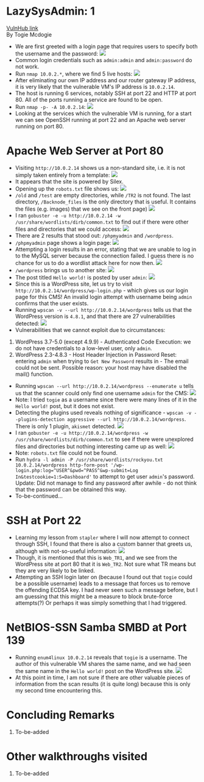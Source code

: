 # LazySysAdmin: 1
[VulnHub link](https://www.vulnhub.com/entry/lazysysadmin-1,205/)  
By Togie Mcdogie

* We are first greeted with a login page that requires users to specify both the username and the password:
![](/screenshots/lazysysadmin/loginInitial.jpg)
* Common login credentials such as `admin:admin` and `admin:password` do not work.
* Run `nmap 10.0.2.*`, where we find 5 live hosts:
![](/screenshots/lazysysadmin/nmapScan.jpg)
* After eliminating our own IP address and our router gateway IP address, it is very likely that the vulnerable VM's IP address is `10.0.2.14`.
* The host is running 6 services, notably SSH at port 22 and HTTP at port 80. All of the ports running a service are found to be open.
* Run `nmap -p- -A 10.0.2.14`:
![](/screenshots/lazysysadmin/hostFullScan.jpg)
* Looking at the services which the vulnerable VM is running, for a start we can see OpenSSH running at port 22 and an Apache web server running on port 80.

# Apache Web Server at Port 80
* Visiting `http://10.0.2.14` shows us a non-standard site, i.e. it is not simply taken entirely from a template:
![](/screenshots/lazysysadmin/siteWebServer.jpg)
* It appears that the site is powered by Silex.
* Opening up the `robots.txt` file shows us:
![](/screenshots/lazysysadmin/robotsTxt.jpg)
* `/old` and `/test` are empty directories, while `/TR2` is not found. The last directory, `/Backnode_files` is the only directory that is useful. It contains the files (e.g. images) that we see on the front page)
![](/screenshots/lazysysadmin/backnodeFilesDirectory.jpg)
* I ran `gobuster -e -u http://10.0.2.14 -w /usr/share/wordlists/dirb/common.txt` to find out if there were other files and directories that we could access:
![](/screenshots/lazysysadmin/gobusterResults.jpg)
* There are 2 results that stood out: `/phpmyadmin` and `/wordpress`.
* `/phpmyadmin` page shows a login page:
![](/screenshots/lazysysadmin/phpMyAdminPage.jpg)
* Attempting a login results in an error, stating that we are unable to log in to the MySQL server because the connection failed. I guess there is no chance for us to do a wordlist attack here for now then.
![](/screenshots/lazysysadmin/phpMyAdminPageAttemptedLogin.jpg)
* `/wordpress` brings us to another site:
![](/screenshots/lazysysadmin/wordpressTR2.jpg)
* The post titled `Hello world!` is posted by user `admin`:
![](/screenshots/lazysysadmin/wordPressTR2Post.jpg)
* Since this is a WordPress site, let us try to visit `http://10.0.2.14/wordpress/wp-login.php` - which gives us our login page for this CMS! An invalid login attempt with username being `admin` confirms that the user exists.
* Running `wpscan -v --url http://10.0.2.14/wordpress` tells us that the WordPress version is `4.8.1`, and that there are 27 vulnerabilities detected:
![](/screenshots/lazysysadmin/wpscan.jpg)
* Vulnerabilities that we cannot exploit due to circumstances:
1. WordPress 3.7-5.0 (except 4.9.9) - Authenticated Code Execution: we do not have credentials to a low-level user, only `admin`.
2. WordPress 2.3-4.8.3 - Host Header Injection in Password Reset: entering `admin` when trying to `Get New Password` results in - The email could not be sent. Possible reason: your host may have disabled the mail() function.
* Running `wpscan --url http://10.0.2.14/wordpress --enumerate u` tells us that the scanner could only find one username `admin` for the CMS:
![](/screenshots/lazysysadmin/wpscanEnumUsers.jpg)
* Note: I tried `togie` as a username since there were many lines of it in the `Hello world!` post, but it does not exist.
* Detecting the plugins used reveals nothing of significance - `wpscan -v --plugins-detection aggressive --url http://10.0.2.14/wordpress`. There is only 1 plugin, `akismet` detected.
![](/screenshots/lazysysadmin/wpscanEnumPlugins.jpg)
* I ran `gobuster -e -u http://10.0.2.14/wordpress -w /usr/share/wordlists/dirb/common.txt` to see if there were unexplored files and directories but nothing interesting came up as well:
![](/screenshots/lazysysadmin/gobusterResultsWordPress.jpg)
* Note: `robots.txt` file could not be found.
* Run `hydra -l admin -P /usr/share/wordlists/rockyou.txt 10.0.2.14/wordpress http-form-post '/wp-login.php:log=^USER^&pwd=^PASS^&wp-submit=Log In&testcookie=1:S=Dashboard'` to attempt to get user `admin`'s password. Update: Did not manage to find any password after awhile - do not think that the password can be obtained this way.
* To-be-continued...

# SSH at Port 22
* Learning my lesson from `stapler` where I will now attempt to connect through SSH, I found that there is also a custom banner that greets us, although with not-so-useful information:
![](/screenshots/lazysysadmin/sshAttemptedLogin.jpg)
* Though, it is mentioned that this is `Web_TR1`, and we see from the WordPress site at port 80 that it is `Web_TR2`. Not sure what TR means but they are very likely to be linked.
* Attempting an SSH login later on (because I found out that `togie` could be a possible username) leads to a message that forces us to remove the offending ECDSA key. I had never seen such a message before, but I am guessing that this might be a measure to block brute-force attempts(?) Or perhaps it was simply something that I had triggered.

# NetBIOS-SSN Samba SMBD at Port 139
* Running `enum4linux 10.0.2.14` reveals that `togie` is a username. The author of this vulnerable VM shares the same name, and we had seen the same name in the `Hello world!` post on the WordPress site.
![](/screenshots/lazysysadmin/enum4linuxResults.jpg)
* At this point in time, I am not sure if there are other valuable pieces of information from the scan results (it is quite long) because this is only my second time encountering this.

# Concluding Remarks
1. To-be-added

# Other walkthroughs visited
1. To-be-added